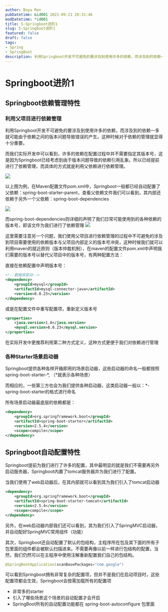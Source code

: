 ```yaml
---
author: Boyu Ren
pubDatetime: &id001 2021-09-21 20:31:46
modDatetime: *id001
title: 5-Springboot进阶1
slug: 5-Springboot进阶1
featured: false
draft: false
tags:
- Spring
- SpringBoot
description: 利用Springboot开发不可避免的要涉及到使用许多的依赖，而涉及到的依赖一多就可能由于依赖之间的版本问题导致错误的产生。这种时候对于依赖的管理就显得十分重要。
---
```


# Springboot进阶1

## Springboot依赖管理特性

### 利用父项目进行依赖管理

利用Springboot开发不可避免的要涉及到使用许多的依赖，而涉及到的依赖一多就可能由于依赖之间的版本问题导致错误的产生。这种时候对于依赖的管理就显得十分重要。

而我们实际开发中可以看到，许多的依赖在配置过程中并不需要指定其版本号，这是因为Springboot已经考虑到由于版本问题导致的依赖引用乱象。所以已经提前进行了依赖管理，而具体的方式就是利用父依赖进行依赖管理。

![](https://ywrbyimg.oss-cn-chengdu.aliyuncs.com/img/QQ%E6%88%AA%E5%9B%BE20210922092843.png)

以上图为例，在Maven配置文件pom.xml中，Springboot一般都已经自动配置了父依赖：spring-boot-starter-parent，查看父依赖文件我们可以看到，其内部还依赖于另外一个父依赖：spring-boot-dependencies

![](https://ywrbyimg.oss-cn-chengdu.aliyuncs.com/img/QQ%E6%88%AA%E5%9B%BE20210922093032.png)

而spring-boot-dependencies则详细的声明了我们日常可能使用到的各种依赖的版本号，即该文件为我们进行了依赖管理
![](https://ywrbyimg.oss-cn-chengdu.aliyuncs.com/img/QQ%E6%88%AA%E5%9B%BE20210922093316.png)

这里需要注意另一个问题，我们使用父项目进行依赖管理的过程中不可避免的涉及到项目需要使用的依赖版本与父项目内部定义的版本号冲突，这种时候我们就可以利用maven的就近原则（版本仲裁机制），在maven的配置文件pom.xml中声明我们需要的版本号以替代父项目中的版本号，有两种配置方法：

直接在依赖配置中声明版本号：
```xml
<!--数据库驱动-->
<dependency>
    <groupId>mysql</groupId>
    <artifactId>mysql-connector-java</artifactId>
    <version>8.0.23</version>
</dependency>
```

或是在配置文件中重写配置项，重新定义版本号
```xml
<properties>
    <java.version>1.8</java.version>
    <mysql.version>8.0.23</mysql.version>
</properties>
```

在实际开发中更推荐利用第二种方式定义，这种方式更便于我们对依赖进行管理

### 各种Starter场景启动器

Springboot提供各种各样开箱即用的场景启动器，这些启动器的命名一般都按照spring-boot-starter-\*, （\*就表示各种场景）

而相应的，一些第三方也会为我们提供各种启动器，这类启动器一般以：\*-spring-boot-starter的格式进行命名

所有场景启动器最底层的依赖都是：
```xml
<dependency>
    <groupId>org.springframework.boot</groupId>
    <artifactId>spring-boot-starter</artifactId>
    <version>2.5.4</version>
    <scope>compile</scope>
</dependency>
```

## Springboot自动配置特性

Springboot提前为我们进行了许多的配置，其中最明显的就是我们不需要再另外启动服务器，Springboot内置了tomcat服务器并为我们进行了配置。

当我们使用了web启动器后，在其内部就可以看到其为我们引入了tomcat启动器
```xml
<dependency>
    <groupId>org.springframework.boot</groupId>
    <artifactId>spring-boot-starter-tomcat</artifactId>
    <version>2.5.4</version>
    <scope>compile</scope>
</dependency>
```

另外，在web启动器内部我们还可以看到，其为我们引入了SpringMVC启动器，并自动配好SpringMVC常用组件（功能）

其次，Springboot还自动配置了默认的包结构，主程序所在包及其下面的所有子包里面的组件都会被默认扫描进来。不需要再像以前一样进行包结构的配置，当然，我们仍然可以在主程序中使用注解重新配置我们自己的包结构。
```java
@SpringBootApplication(scanBasePackages="com.google")
```

可以看到Springboot拥有非常复杂的配置项，但并不是我们在启动项目时，这些配置项都会生效，Springboot会按需加载所有的配置项
- 非常多的starter
- 引入了哪些场景这个场景的自动配置才会开启
- SpringBoot所有的自动配置功能都在 spring-boot-autoconfigure 包里面


